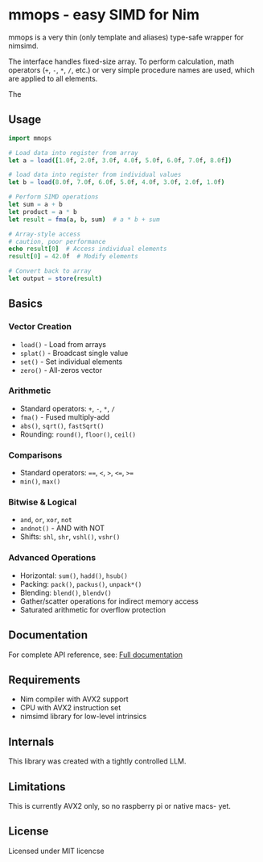 # mmops - easy SIMD for Nim

mmops is a very thin (only template and aliases) type-safe wrapper for nimsimd.

The interface handles fixed-size array. To perform calculation, math operators (`+`, `-`, `*`, `/`, etc.) or very simple procedure names are used, which are applied to all elements.

The 

## Usage

```nim
import mmops

# Load data into register from array
let a = load([1.0f, 2.0f, 3.0f, 4.0f, 5.0f, 6.0f, 7.0f, 8.0f])

# load data into register from individual values
let b = load(8.0f, 7.0f, 6.0f, 5.0f, 4.0f, 3.0f, 2.0f, 1.0f)

# Perform SIMD operations
let sum = a + b
let product = a * b
let result = fma(a, b, sum)  # a * b + sum

# Array-style access
# caution, poor performance
echo result[0]  # Access individual elements
result[0] = 42.0f  # Modify elements

# Convert back to array
let output = store(result)
```

## Basics

### Vector Creation
- `load()` - Load from arrays
- `splat()` - Broadcast single value
- `set()` - Set individual elements  
- `zero()` - All-zeros vector

### Arithmetic
- Standard operators: `+`, `-`, `*`, `/`
- `fma()` - Fused multiply-add
- `abs()`, `sqrt()`, `fastSqrt()`
- Rounding: `round()`, `floor()`, `ceil()`

### Comparisons
- Standard operators: `==`, `<`, `>`, `<=`, `>=`
- `min()`, `max()`

### Bitwise & Logical
- `and`, `or`, `xor`, `not`
- `andnot()` - AND with NOT
- Shifts: `shl`, `shr`, `vshl()`, `vshr()`

### Advanced Operations
- Horizontal: `sum()`, `hadd()`, `hsub()`
- Packing: `pack()`, `packus()`, `unpack*()`
- Blending: `blend()`, `blendv()`
- Gather/scatter operations for indirect memory access
- Saturated arithmetic for overflow protection

## Documentation

For complete API reference, see: [Full documentation](https://capocasa.github.com/mmops/mmops.html)

## Requirements

- Nim compiler with AVX2 support
- CPU with AVX2 instruction set
- nimsimd library for low-level intrinsics

## Internals

This library was created with a tightly controlled LLM.

## Limitations

This is currently AVX2 only, so no raspberry pi or native macs- yet.

## License

Licensed under MIT licencse

